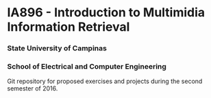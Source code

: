 # IA896 - Introduction to Multimidia Information Retrieval

### State University of Campinas
### School of Electrical and Computer Engineering

Git repository for proposed exercises and projects during the second semester of 2016.
